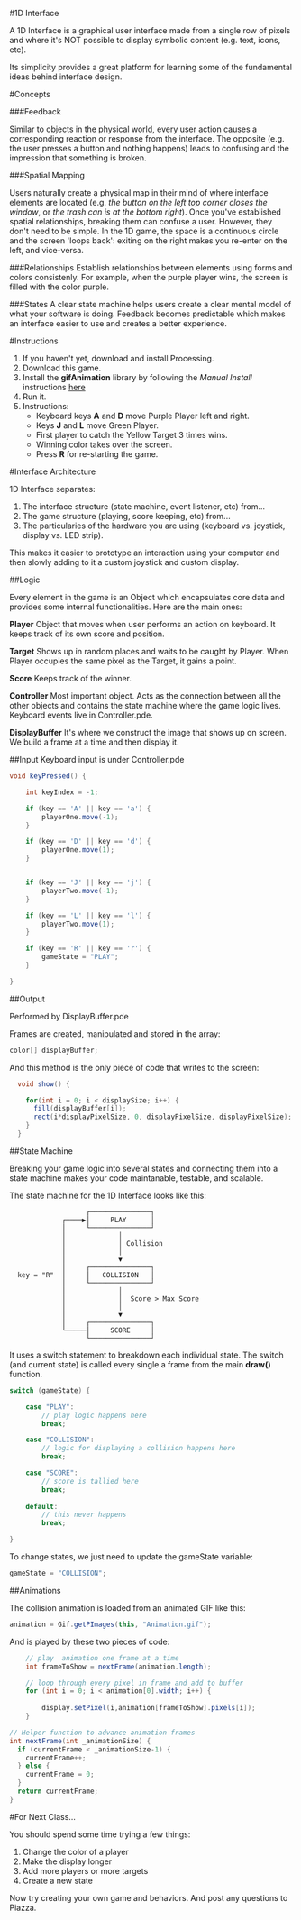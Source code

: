 
#1D Interface

A 1D Interface is a graphical user interface made from a single row of pixels and where it's NOT possible to display symbolic content (e.g. text, icons, etc).

 Its simplicity provides a great platform for learning some of the fundamental ideas behind interface design. 

#Concepts

###Feedback

Similar to objects in the physical world, every user action causes a corresponding reaction or response from the interface. The opposite (e.g. the user presses a button and nothing happens) leads to confusing and the impression that something is broken. 

###Spatial Mapping

Users naturally create a physical map in their mind of where interface elements are located (e.g. *the button on the left top corner closes the window*, or *the trash can is at the bottom right*). Once you've established spatial relationships, breaking them can confuse a user. However, they don't need to be simple. In the 1D game, the space is a continuous circle and the screen 'loops back': exiting on the right makes you re-enter on the left, and vice-versa.

###Relationships
Establish relationships between elements using forms and colors consistenly. For example, when the purple player wins, the screen is filled with the color purple. 


###States
A clear state machine helps users create a clear mental model of what your software is doing. Feedback becomes predictable which makes an interface easier to use and  creates a better experience.



#Instructions

1. If you haven't yet, download and install Processing.
2. Download this game.
3. Install the **gifAnimation** library by following the *Manual Install* instructions [here](https://github.com/processing/processing/wiki/How-to-Install-a-Contributed-Library)
4. Run it. 
5. Instructions:
    * Keyboard keys **A** and **D** move Purple Player left and right.
    * Keys **J** and **L** move Green Player. 
    * First player to catch the Yellow Target 3 times wins.  
    * Winning color takes over the screen.
    * Press **R** for re-starting the game. 


#Interface Architecture

1D Interface separates:
1. The interface structure (state machine, event listener, etc) from...
2. The game structure (playing, score keeping, etc) from... 
3. The particularies of the hardware you are using (keyboard vs. joystick, display vs. LED strip). 

This makes it easier to prototype an interaction using your computer and then slowly adding to it a custom joystick and custom display.

##Logic

Every element in the game is an Object which encapsulates core data and provides some internal functionalities. Here are the main ones:

**Player** 
Object that moves when user performs an action on keyboard. It keeps track of its own score and position.

**Target**
Shows up in random places and waits to be caught by Player. When Player occupies the same pixel as the Target, it gains a point.

**Score**
Keeps track of the winner.

**Controller**
Most important object. Acts as the connection between all the other objects and contains the state machine where the game logic lives. Keyboard events live in Controller.pde. 

**DisplayBuffer**
It's where we construct the image that shows up on screen. We build a frame at a time and then display it.

##Input
Keyboard input is under Controller.pde

```java 
void keyPressed() {

    int keyIndex = -1;

    if (key == 'A' || key == 'a') {
        playerOne.move(-1);
    }

    if (key == 'D' || key == 'd') {
        playerOne.move(1);
    }


    if (key == 'J' || key == 'j') {
        playerTwo.move(-1);
    }

    if (key == 'L' || key == 'l') {
        playerTwo.move(1);
    }

    if (key == 'R' || key == 'r') {
        gameState = "PLAY";
    }

}
```

##Output

Performed by DisplayBuffer.pde

Frames are created, manipulated and stored in the array:

```java
color[] displayBuffer;
```

And this method is the only piece of code that writes to the screen:

```java
  void show() { 

    for(int i = 0; i < displaySize; i++) {
      fill(displayBuffer[i]);
      rect(i*displayPixelSize, 0, displayPixelSize, displayPixelSize);
    }
  } 
```

##State Machine

Breaking your game logic into several states and connecting them into a state machine makes your code maintanable, testable, and scalable.

The state machine for the 1D Interface looks like this:

```
                   ┌───────────────┐           
             ┌────▶│     PLAY      │           
             │     └───────────────┘           
             │             │                   
             │             │ Collision         
             │             │                   
             │             ▼                   
             │     ┌───────────────┐           
  key = "R"  │     │   COLLISION   │           
             │     └───────────────┘           
             │             │                   
             │             │  Score > Max Score
             │             │                   
             │             ▼                   
             │     ┌───────────────┐           
             └─────│     SCORE     │           
                   └───────────────┘                             
```

It uses a switch statement to breakdown each individual state. The switch (and current state) is called every single a frame from the main **draw()** function.

```java
switch (gameState) {

    case "PLAY":
        // play logic happens here
        break;

    case "COLLISION":
        // logic for displaying a collision happens here
        break;

    case "SCORE":
        // score is tallied here
        break;
    
    default:
        // this never happens
        break;

}
```

To change states, we just need to update the gameState variable:
```java
gameState = "COLLISION";
```

##Animations

The collision animation is loaded from an animated GIF like this:

```java
animation = Gif.getPImages(this, "Animation.gif");
```


And is played by these two pieces of code:

```java
    // play  animation one frame at a time
    int frameToShow = nextFrame(animation.length);

    // loop through every pixel in frame and add to buffer
    for (int i = 0; i < animation[0].width; i++) {    
        
        display.setPixel(i,animation[frameToShow].pixels[i]);
    }  
```

```java
// Helper function to advance animation frames 
int nextFrame(int _animationSize) {
  if (currentFrame < _animationSize-1) {
    currentFrame++;
  } else {
    currentFrame = 0;
  }
  return currentFrame;
} 
```

#For Next Class...

You should spend some time trying a few things:

1. Change the color of a player
2. Make the display longer
3. Add more players or more targets
4. Create a new state

Now try creating your own game and behaviors. And post any questions to Piazza.




